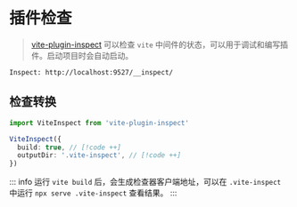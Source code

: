 # 插件检查

> [vite-plugin-inspect](https://github.com/antfu/vite-plugin-inspect) 可以检查 `vite` 中间件的状态，可以用于调试和编写插件。启动项目时会自动启动。

```
Inspect: http://localhost:9527/__inspect/
```

## 检查转换

```ts
import ViteInspect from 'vite-plugin-inspect'

ViteInspect({
  build: true, // [!code ++]
  outputDir: '.vite-inspect', // [!code ++]
})
```

::: info
运行 `vite build` 后，会生成检查器客户端地址，可以在 `.vite-inspect` 中运行 `npx serve .vite-inspect` 查看结果。
:::
